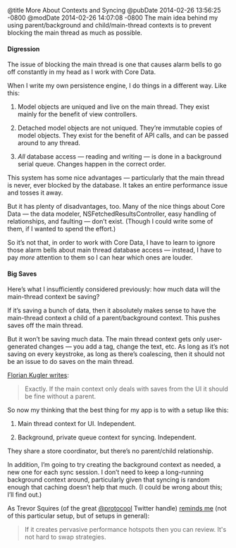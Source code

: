 @title More About Contexts and Syncing
@pubDate 2014-02-26 13:56:25 -0800
@modDate 2014-02-26 14:07:08 -0800
The main idea behind my using parent/background and child/main-thread contexts is to prevent blocking the main thread as much as possible.

#### Digression

The issue of blocking the main thread is one that causes alarm bells to go off constantly in my head as I work with Core Data.

When I write my own persistence engine, I do things in a different way. Like this:

1. Model objects are uniqued and live on the main thread. They exist mainly for the benefit of view controllers.

2. Detached model objects are not uniqued. They’re immutable copies of model objects. They exist for the benefit of API calls, and can be passed around to any thread.

3. *All* database access — reading and writing — is done in a background serial queue. Changes happen in the correct order.

This system has some nice advantages — particularly that the main thread is never, ever blocked by the database. It takes an entire performance issue and tosses it away.

But it has plenty of disadvantages, too. Many of the nice things about Core Data — the data modeler, NSFetchedResultsController, easy handling of relationships, and faulting — don’t exist. (Though I could write some of them, if I wanted to spend the effort.)

So it’s not that, in order to work with Core Data, I have to learn to ignore those alarm bells about main thread database access — instead, I have to pay <em>more</em> attention to them so I can hear which ones are louder.

#### Big Saves

Here’s what I insufficiently considered previously: how much data will the main-thread context be saving?

If it’s saving a bunch of data, then it absolutely makes sense to have the main-thread context a child of a parent/background context. This pushes saves off the main thread.

But it won’t be saving much data. The main thread context gets only user-generated changes — you add a tag, change the text, etc. As long as it’s not saving on every keystroke, as long as there’s coalescing, then it should not be an issue to do saves on the main thread.

<a href="https://twitter.com/floriankugler/status/438769299852120065">Florian Kugler writes</a>:

>Exactly. If the main context only deals with saves from the UI it should be fine without a parent.

So now my thinking that the best thing for my app is to with a setup like this:

1. Main thread context for UI. Independent.

2. Background, private queue context for syncing. Independent.

They share a store coordinator, but there’s no parent/child relationship.

In addition, I’m going to try creating the background context as needed, a new one for each sync session. I don’t need to keep a long-running background context around, particularly given that syncing is random enough that caching doesn’t help that much. (I could be wrong about this; I’ll find out.)

As Trevor Squires (of the great <a href="https://twitter.com/protocool">@protocool</a> Twitter handle) <a href="https://twitter.com/protocool/status/438765937873797120">reminds me</a> (not of this particular setup, but of setups in general):

>If it creates pervasive performance hotspots then you can review. It's not hard to swap strategies.
